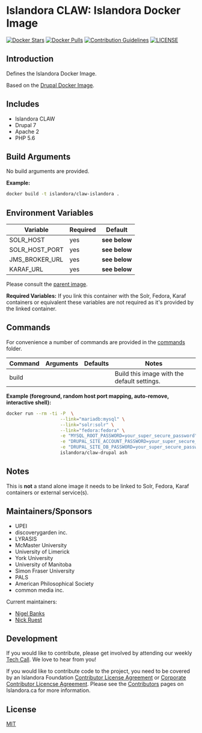 # Islandora CLAW: Islandora Docker Image

[![Docker Stars](https://img.shields.io/docker/stars/islandora/claw-islandora.svg)](https://hub.docker.com/r/islandora/claw-islandora/)
[![Docker Pulls](https://img.shields.io/docker/pulls/islandora/claw-islandora.svg)](https://hub.docker.com/r/islandora/claw-islandora/)
[![Contribution Guidelines](http://img.shields.io/badge/CONTRIBUTING-Guidelines-blue.svg)](./CONTRIBUTING.md)
[![LICENSE](https://img.shields.io/badge/license-MIT-blue.svg?style=flat-square)](https://packagist.org/packages/islandora/PDX)

## Introduction

Defines the Islandora Docker Image. 

Based on the [Drupal Docker Image](https://github.com/Islandora-CLAW/docker-drupal).

## Includes

* Islandora CLAW
* Drupal 7
* Apache 2
* PHP 5.6

## Build Arguments

No build arguments are provided.

**Example:**
```bash
docker build -t islandora/claw-islandora .
```

## Environment Variables

| Variable       | Required | Default       |
|----------------|----------|---------------|
| SOLR_HOST      | yes      | **see below** |
| SOLR_HOST_PORT | yes      | **see below** |
| JMS_BROKER_URL | yes      | **see below** |
| KARAF_URL      | yes      | **see below** |

Please consult the [parent image](https://github.com/Islandora-CLAW/docker-drupal).

**Required Variables:** If you link this container with the Solr, Fedora, Karaf containers or equivalent these variables are not required as it's provided by the linked container.

## Commands

For convenience a number of commands are provided in the [commands](/commands) folder.

| Command | Arguments | Defaults | Notes                                       |
|---------|-----------|----------|---------------------------------------------|
| build   |           |          | Build this image with the default settings. |

**Example (foreground, random host port mapping, auto-remove, interactive shell):**
```bash
docker run --rm -ti -P  \
                    --link="mariadb:mysql" \
                    --link="solr:solr" \
                    --link="fedora:fedora" \
                    -e "MYSQL_ROOT_PASSWORD=your_super_secure_password" \
                    -e "DRUPAL_SITE_ACCOUNT_PASSWORD=your_super_secure_password" \
                    -e "DRUPAL_SITE_DB_PASSWORD=your_super_secure_password" \
                    islandora/claw-drupal ash
```

## Notes

This is **not** a stand alone image it needs to be linked to Solr, Fedora, Karaf containers or external service(s).

## Maintainers/Sponsors

* UPEI
* discoverygarden inc.
* LYRASIS
* McMaster University
* University of Limerick
* York University
* University of Manitoba
* Simon Fraser University
* PALS
* American Philosophical Society
* common media inc.

Current maintainers:

* [Nigel Banks](https://github.com/nigelgbanks)
* [Nick Ruest](https://github.com/ruebot)

## Development

If you would like to contribute, please get involved by attending our weekly [Tech Call](https://github.com/Islandora-CLAW/CLAW/wiki). We love to hear from you!

If you would like to contribute code to the project, you need to be covered by an Islandora Foundation [Contributor License Agreement](http://islandora.ca/sites/default/files/islandora_cla.pdf) or [Corporate Contributor Licencse Agreement](http://islandora.ca/sites/default/files/islandora_ccla.pdf). Please see the [Contributors](http://islandora.ca/resources/contributors) pages on Islandora.ca for more information.

## License

[MIT](https://opensource.org/licenses/MIT)

